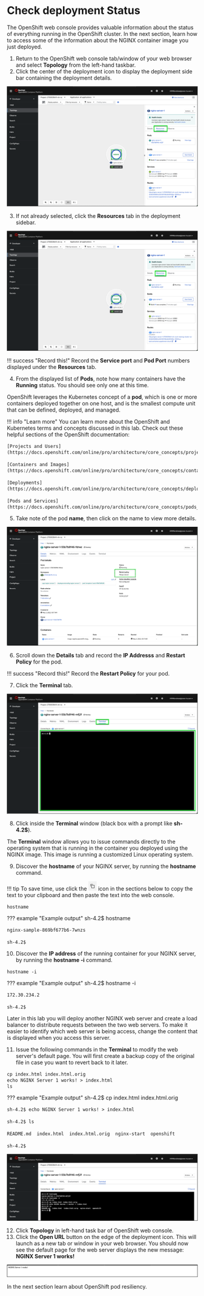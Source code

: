 # Check deployment Status

The OpenShift web console provides valuable information about the status of everything running in the OpenShift cluster. In the next section, learn how to access some of the information about the NGINX container image you just deployed.

1. Return to the OpenShift web console tab/window of your web browser and select **Topology** from the left-hand taskbar.
2. Click the center of the deployment icon to display the deployment side bar containing the deployment details.

![](_attachments/OCP-deployment-resources-page.png)

3. If not already selected, click the **Resources** tab in the deployment sidebar.

![](_attachments/OCP-deployment-resources-page-2.png)

!!! success "Record this!"
    Record the **Service port** and **Pod Port** numbers displayed under the **Resources** tab.

4. From the displayed list of **Pods**, note how many containers have the **Running** status. You should see only one at this time.

OpenShift leverages the Kubernetes concept of a **pod**, which is one or more containers deployed together on one host, and is the smallest compute unit that can be defined, deployed, and managed.

!!! info "Learn more"
    You can learn more about the OpenShift and Kubernetes terms and concepts discussed in this lab. Check out these helpful sections of the OpenShift documentation:

    [Projects and Users](https://docs.openshift.com/online/pro/architecture/core_concepts/projects_and_users.html)

    [Containers and Images](https://docs.openshift.com/online/pro/architecture/core_concepts/containers_and_images.html)

    [Deployments](https://docs.openshift.com/online/pro/architecture/core_concepts/deployments.html)

    [Pods and Services](https://docs.openshift.com/online/pro/architecture/core_concepts/pods_and_services.html)

5. Take note of the pod **name**, then click on the name to view more details.

![](_attachments/OCP-pod-details.png)

6. Scroll down the **Details** tab and record the **IP Addresss** and **Restart Policy** for the pod.

!!! success "Record this!"
    Record the **Restart Policy** for your pod.

7. Click the **Terminal** tab.

![](_attachments/OCP-pod-terminal.png)

8. Click inside the **Terminal** window (black box with a prompt like **sh-4.2$**).

The **Terminal** window allows you to issue commands directly to the operating system that is running in the container you deployed using the NGINX image. This image is running a customized Linux operating system.

9. Discover the **hostname** of your NGINX server, by running the **hostname** command.

!!! tip
    To save time, use click the ![](_attachments/CopyToClipboard.png) icon in the sections below to copy the text to your clipboard and then paste the text into the web console.

```
hostname
```

??? example "Example output"
    sh-4.2$ hostname

    nginx-sample-869bf677b6-7wnzs

    sh-4.2$

10. Discover the **IP address** of the running container for your NGINX server, by running the **hostname -i** command.

```
hostname -i
```

??? example "Example output"
    sh-4.2$ hostname -i

    172.30.234.2

    sh-4.2$

Later in this lab you will deploy another NGINX web server and create a load balancer to distribute requests between the two web servers.  To make it easier to identify which web server is being access, change the content that is displayed when you access this server.

11. Issue the following commands in the **Terminal** to modify the web server's default page. You will first create a backup copy of the original file in case you want to revert back to it later.

```
cp index.html index.html.orig
echo NGINX Server 1 works! > index.html
ls
```

??? example "Example output"
    sh-4.2$ cp index.html index.html.orig

    sh-4.2$ echo NGINX Server 1 works! > index.html

    sh-4.2$ ls

    README.md  index.html  index.html.orig  nginx-start  openshift

    sh-4.2$

![](_attachments/OCP-pod-terminal-allcommands.png)

12. Click **Topology** in left-hand task bar of OpenShift web console.
13. Click the **Open URL** button on the edge of the deployment icon. This will launch as a new tab or window in your web browser. You should now see the default page for the web server displays the new message: **NGINX Server 1 works!**

![](_attachments/OCP-server-1-works.png)

In the next section learn about OpenShift pod resiliency.
